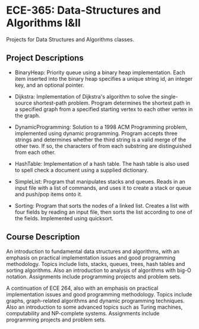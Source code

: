 # ECE-365: Data-Structures and Algorithms I&II
Projects for Data Structures and Algorithms classes.

## Project Descriptions

- BinaryHeap: Priority queue using a binary heap implementation. Each item inserted into the binary heap specifies a unique string id, an integer key, and an optional pointer.

- Dijkstra: Implementation of Dijkstra's algorithm to solve the single-source shortest-path problem. Program determines the shortest path in a specified graph from a specified starting vertex to each other vertex in the graph.

- DynamicProgramming: Solution to a 1998 ACM Programming problem, implemented using dynamic programming. Program accepts three strings and determines whether the third string is a valid merge of the other two. If so, the characters of from each substring are distinguished from each other.

- HashTable: Implementation of a hash table. The hash table is also used to spell check a document using a supplied dictionary.

- SimpleList: Program that manipulates stacks and queues. Reads in an input file with a list of commands, and uses it to create a stack or queue and push/pop items onto it.

- Sorting: Program that sorts the nodes of a linked list. Creates a list with four fields by reading an input file, then sorts the list according to one of the fields. Implemented using quicksort.

## Course Description
An introduction to fundamental data structures and algorithms, with an emphasis on practical implementation issues and good programming methodology. Topics include lists, stacks, queues, trees, hash tables and sorting algorithms. Also an introduction to analysis of algorithms with big-O notation. Assignments include programming projects and problem sets.

A continuation of ECE 264, also with an emphasis on practical implementation issues and good programming methodology. Topics include graphs, graph-related algorithms and dynamic programming techniques. Also an introduction to some advanced topics such as Turing machines, computability and NP-complete systems. Assignments include programming projects and problem sets.

